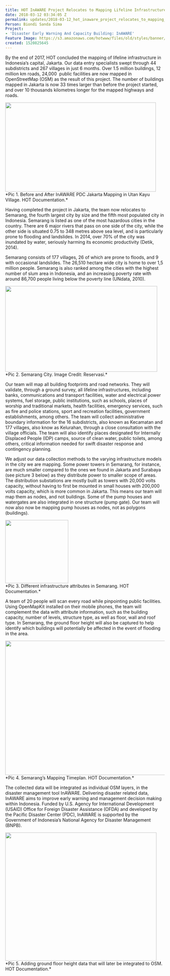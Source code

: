 ```yaml
---
title: HOT InAWARE Project Relocates to Mapping Lifeline Infrastructures in Semarang
date: 2018-03-12 03:34:05 Z
permalink: updates/2018-03-12_hot_inaware_project_relocates_to_mapping_lifeline_infrastructures_in_semarang
Person: Biondi Sanda Sima
Project:
- 'Disaster Early Warning And Capacity Building: InAWARE'
Feature Image: https://s3.amazonaws.com/hotwww/files/old/styles/banner/public/Screen+Shot+2018-03-12+at+10.33.16+AM.png
created: 1520825645
---
```


By the end of 2017, HOT concluded the mapping of lifeline infrastructure in Indonesia’s capital, Jakarta. Our data entry specialists swept through 44 subdistricts and 267 villages in just 6 months. Over 1.5 million buildings, 12 million km roads, 24,000 &nbsp;public facilities are now mapped in OpenStreetMap (OSM) as the result of this project. The number of buildings mapped in Jakarta is now 33 times larger than before the project started, and over 10 thousands kilometres longer for the mapped highways and roads.

<img style="border: none; transform: rotate(0.00rad); -webkit-transform: rotate(0.00rad);width:476px;height:281;" src="https://lh3.googleusercontent.com/VdGKxHfiqPkrbU_y4m0_KIEfAMF62bm9tAr69QVnt8Y6RwO8IimYZp0t6-c77T0THRaw6ZFU08g2hnPHKHwuM-709mVLI2EFt8SlJkaIeOA7JqbX_GHSkYxFLhZMT_--RP9gWTsw" alt="">
<br>*Pic 1. Before and After InAWARE PDC Jakarta Mapping in Utan Kayu Village. HOT Documentation.*

Having completed the project in Jakarta, the team now relocates to Semarang, the fourth largest city by size and the fifth most populated city in Indonesia. Semarang is listed as one of the most hazardous cities in the country. There are 6 major rivers that pass on one side of the city, while the other side is situated 0.75 to 348 metres above sea level, and is particularly prone to flooding and landslides. In 2014, over 70% of the city was inundated by water, seriously harming its economic productivity (Detik, 2014).

Semarang consists of 177 villages, 26 of which are prone to floods, and 9 with occasional landslides. The 26,510 hectare wide city is home to over 1,5 million people. Semarang is also ranked among the cities with the highest number of slum area in Indonesia, and an increasing poverty rate with around 86,700 people living below the poverty line (UNdata, 2010).

<img style="border: none; transform: rotate(0.00rad); -webkit-transform: rotate(0.00rad);width:480px;height:270px" src="https://lh3.googleusercontent.com/JTQ6QN4zD90FbtNipg5sUQLc9ybJkDMLqKTLSFWwY-oX_rBHrMyWzRCRavnkOWZ0H4K4JmYjuHRwNKx0kMYG9JUgEyHlcGaAINlpDhqnU2Q8fZ_4ALMFvnr0CogJQKnoBP8cx-QS" alt="">
<br>*Pic 2. Semarang City. Image Credit: Reservasi.*


Our team will map all building footprints and road networks. They will validate, through a ground survey, all lifeline infrastructures, including banks, communications and transport facilities, water and electrical power systems, fuel storage, public institutions, such as schools, places of worship and traditional markets, health facilities, emergency services, such as fire and police stations, sport and recreation facilities, government establishments, among others. The team will collect administrative boundary information for the 16 subdistricts, also known as Kecamatan and 177 villages, also know as Kelurahan, through a close consultation with the village officials. The team will also identify places designated for Internally Displaced People (IDP) camps, source of clean water, public toilets, among others, critical information needed for swift disaster response and contingency planning.

We adjust our data collection methods to the varying infrastructure models in the city we are mapping. Some power towers in Semarang, for instance, are much smaller compared to the ones we found in Jakarta and Surabaya (see picture 3 below) as they distribute power to smaller scope of areas. The distribution substations are mostly built as towers with 20,000 volts capacity, without having to first be mounted in small houses with 200,000 volts capacity, which is more common in Jakarta. This means our team will map them as nodes, and not buildings. Some of the pump houses and watergates are also integrated in one structure (pump gate). Our team will now also now be mapping pump houses as nodes, not as polygons (buildings).

<img style="border: none; transform: rotate(0.00rad); -webkit-transform: rotate(0.00rad);width:199px;height=462px" src="https://lh4.googleusercontent.com/2B_dQda1d0KhaSLagqCxNN6ovnmNVgKLVRyCMp_VYt1R_n_w52uwwjqVoJ3bsMWoX7o_BqeckI37X2S389EUgQPFyyoLMZQnCrPDIt1fBhrl1zRb9VJfLgYIC4Xcg_IPBt3LSCTJ" alt="">
<br>*Pic 3. Different infrastructure attributes in Semarang. HOT Documentation.*


A team of 20 people will scan every road while pinpointing public facilities. Using OpenMapKit installed on their mobile phones, the team will complement the data with attribute information, such as the building capacity, number of levels, structure type, as well as floor, wall and roof type. In Semarang, the ground floor height will also be captured to help identify which buildings will potentially be affected in the event of flooding in the area.

<img style="border: none; transform: rotate(0.00rad); -webkit-transform: rotate(0.00rad);width:600px; height:423px;" src="https://lh3.googleusercontent.com/aNggt_Xlv8muSk6OZ7vHBef8EY1jb-oMJ2QXzmxOxZJTVysm2LKcgpAklF-byVWD_5aZFXtuTPLyxBBJGB5kBCrrzADSts59xpe-Ai6uvBo9Xr1amJuEy5-ikWwMs9DzKXWYNL3U" alt="">
<br> *Pic 4. Semarang’s Mapping Timeplan. HOT Documentation.*

The collected data will be integrated as individual OSM layers, in the disaster management tool InAWARE. Delivering disaster related data, InAWARE aims to improve early warning and management decision making within Indonesia. Funded by U.S. Agency for International Development (USAID) Office for Foreign Disaster Assistance (OFDA) and developed by the Pacific Disaster Center (PDC), InAWARE is supported by the Government of Indonesia’s National Agency for Disaster Management (BNPB).

<img style="border: none; transform: rotate(0.00rad); -webkit-transform: rotate(0.00rad);width:478px;height:404px;" src="https://lh5.googleusercontent.com/Vi2AF5fLbNBlBmACKqYE4a3yz3iS_bH1URRbIJZUYstM2GuFvgWCBosk6HzCizIik3wLmaMKIdrwQBCjHNgd9UidvhU7CFYOYRWAZ8vrryXsazIWPS_E-ZoW9ej59aSoOa2MJXmL" alt="">
<br>*Pic 5. Adding ground floor height data that will later be integrated to OSM. HOT Documentation.*
